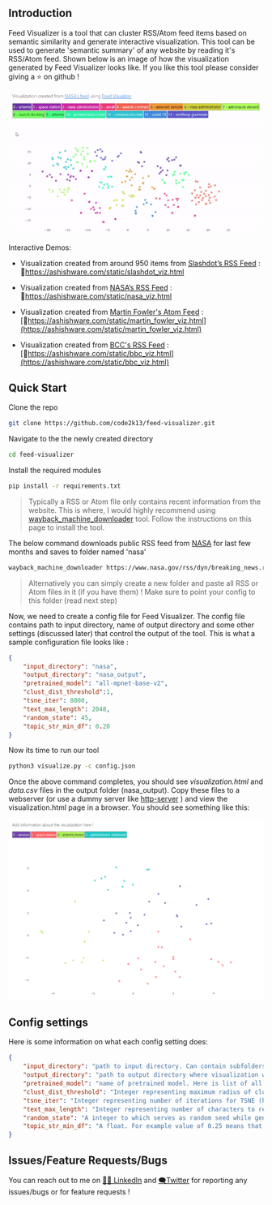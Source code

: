 ## Introduction

Feed Visualizer is a tool that can cluster RSS/Atom feed items based on semantic similarity and generate interactive visualization.
This tool can be used to generate 'semantic summary' of any website by reading it's RSS/Atom feed. Shown below is an image of how the visualization generated by Feed Visualizer looks like. If you like this tool please consider giving a ⭐ on github !

![](output.gif)


Interactive Demos:

* Visualization created from around 950 items from [Slashdot’s RSS Feed](http://rss.slashdot.org/Slashdot/slashdotMain) :
🔗https://ashishware.com/static/slashdot_viz.html

* Visualization created from [NASA’s RSS Feed](https://www.nasa.gov/rss/dyn/breaking_news.rss) :
🔗https://ashishware.com/static/nasa_viz.html

* Visualization created from [Martin Fowler's Atom Feed](https://martinfowler.com/feed.atom) :
[🔗https://ashishware.com/static/martin_fowler_viz.html](https://ashishware.com/static/martin_fowler_viz.html)

* Visualization created from [BCC's RSS Feed](http://feeds.bbci.co.uk/news/rss.xml) :
[🔗https://ashishware.com/static/bbc_viz.html](https://ashishware.com/static/bbc_viz.html)

## Quick Start

Clone the repo

```bash
git clone https://github.com/code2k13/feed-visualizer.git
```

Navigate to the the newly created directory
```bash
cd feed-visualizer
```

Install the required modules
```bash
pip install -r requirements.txt
```



> Typically a RSS or Atom file only contains recent information from the website. This is where, I would highly recommend using [wayback_machine_downloader](https://github.com/hartator/wayback-machine-downloader) tool. Follow the instructions on this page to install the tool.

The below command downloads public RSS feed from [NASA](https://www.nasa.gov/rss/dyn/breaking_news.rss) for last few months and saves to folder named 'nasa'
```bash
wayback_machine_downloader https://www.nasa.gov/rss/dyn/breaking_news.rss -s -f 202101 -t 202106  -d nasa 
```
> Alternatively you can simply create a new folder  and paste all RSS or Atom files in it (if you have them) ! Make sure to point your config to this folder (read next step)


Now, we need to create a config file for Feed Visualizer. The config file contains path to input directory, name of output directory and some other settings (discussed later) that control the output of the tool. This is what a sample configuration file looks like :

```json
{
    "input_directory": "nasa",
    "output_directory": "nasa_output",
    "pretrained_model": "all-mpnet-base-v2",
    "clust_dist_threshold":1,
    "tsne_iter": 8000,
    "text_max_length": 2048,
    "random_state": 45,
    "topic_str_min_df": 0.20
}
```

Now its time to run our tool

```bash
python3 visualize.py -c config.json
```

Once the above command completes, you should see  *visualization.html* and *data.csv* files in the output folder (nasa_output). Copy these files to a webserver (or use a dummy server like [http-server](https://www.npmjs.com/package/http-server) ) and view the visualization.html page in a browser. You should see something like this:

![nasa](nasa_visualization.png)


## Config settings

Here is some information on what each config setting does:

```json
{
    "input_directory": "path to input directory. Can contain subfolders. But should only contain RSS  or Atom files",
    "output_directory": "path to output directory where visualization will be stored. Directory is created if not present. Contents are always overwritten.",
    "pretrained_model": "name of pretrained model. Here is list of all valid model names https://www.sbert.net/docs/pretrained_models.html#model-overview",
    "clust_dist_threshold": "Integer representing maximum radius of cluster. There is no correct value here. Experiment !",
    "tsne_iter": "Integer representing number of iterations for TSNE (higher is better)",
    "text_max_length": "Integer representing number of characters to read from content/description for semantic encoding.",
    "random_state": "A integer to which serves as random seed while generating visualization. Use same random_state for reproducible results with set of data",
    "topic_str_min_df": "A float. For example value of 0.25 means that only phrases which are present in 25% or more items in a cluster will be considered for being used as name of the cluster."  
}
```

## Issues/Feature Requests/Bugs

You can reach out to me on  [👨‍💼 LinkedIn](https://www.linkedin.com/in/ashish-patil-66bb568/) and [🗨️Twitter](https://twitter.com/patilsaheb) for reporting any issues/bugs or for feature requests ! 
